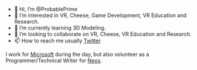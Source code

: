 - 👋 Hi, I’m @ProbablePrime
- 👀 I’m interested in VR, Cheese, Game Development, VR Education and Research.
- 🌱 I’m currently learning 3D Modeling.
- 💞️ I’m looking to collaborate on VR, Cheese, VR Education and Research.
- 📫 How to reach me usually [Twitter](https://twitter.com/ProbablePrime)

I work for [Microsoft](https://github.com/microsoft) during the day, but also volunteer as a Programmer/Technical Writer for [Neos](https://neos.com).
